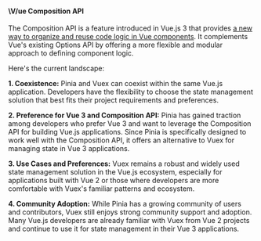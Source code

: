 <h4>\V/ue Composition API</h4>

The Composition API is a feature introduced in Vue.js 3 that provides <ins>a new way to organize and reuse code logic in Vue components</ins>. It complements Vue's existing Options API by offering a more flexible and modular approach to defining component logic.


Here's the current landscape:

<b>1. Coexistence:</b> Pinia and Vuex can coexist within the same Vue.js application. Developers have the flexibility to choose the state management solution that best fits their project requirements and preferences.

<b>2. Preference for Vue 3 and Composition API:</b> Pinia has gained traction among developers who prefer Vue 3 and want to leverage the Composition API for building Vue.js applications. Since Pinia is specifically designed to work well with the Composition API, it offers an alternative to Vuex for managing state in Vue 3 applications.

<b>3. Use Cases and Preferences:</b> Vuex remains a robust and widely used state management solution in the Vue.js ecosystem, especially for applications built with Vue 2 or those where developers are more comfortable with Vuex's familiar patterns and ecosystem.

<b>4. Community Adoption:</b> While Pinia has a growing community of users and contributors, Vuex still enjoys strong community support and adoption. Many Vue.js developers are already familiar with Vuex from Vue 2 projects and continue to use it for state management in their Vue 3 applications.
